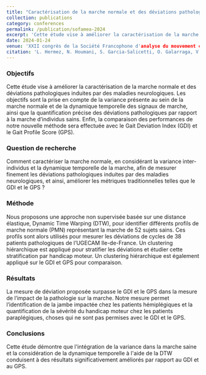 ```yaml
---
title: "Caractérisation de la marche normale et des déviations pathologiques dues aux maladies neurologiques : étude comparative des mesures de déviations de la marche"
collection: publications
category: conferences
permalink: /publication/sofamea-2024
excerpt: 'Cette étude vise à améliorer la caractérisation de la marche normale et des déviations pathologiques induites par des maladies neurologiques.'
date: 2024-01-24
venue: 'XXII congrès de la Société Francophone d'analyse du mouvement chez l'enfant et l'adulte (SOFAMEA)'
citation: 'L. Hermez, N. Houmani, S. Garcia-Salicetti, O. Galarraga, V. Vigneron. "Caractérisation de la marche normale et des déviations pathologiques dues aux maladies neurologiques : étude comparative des mesures de déviations de la marche", XXII congrès de la Société Francophone d'analyse du mouvement chez l'enfant et l'adulte (SOFAMEA ), Jan 2024, Nantes (France), France'
---
```

### Objectifs 

Cette étude vise à améliorer la caractérisation de la marche normale et des déviations pathologiques induites par des maladies neurologiques. Les objectifs sont la prise en compte de la variance présente au sein de la marche normale et de la dynamique temporelle des signaux de marche, ainsi que la quantification précise des déviations pathologiques par rapport à la marche d’individus sains. Enfin, la comparaison des performances de notre nouvelle méthode sera effectuée avec le Gait Deviation Index (GDI) et le Gait Profile Score (GPS).

### Question de recherche 
Comment caractériser la marche normale, en considérant la variance inter-individus et la dynamique temporelle de la marche, afin de mesurer finement les déviations pathologiques induites par des maladies neurologiques, et ainsi, améliorer les métriques traditionnelles telles que le GDI et le GPS ?

### Méthode 
Nous proposons une approche non supervisée basée sur une distance élastique, Dynamic Time Warping (DTW), pour identifier différents profils de marche normale (PMN) représentant la marche de 52 sujets sains. Ces profils sont alors utilisés pour mesurer les déviations de cycles de 38 patients pathologiques de l’UGECAM Ile-de-France. Un clustering hiérarchique est appliqué pour stratifier les déviations et étudier cette stratification par handicap moteur. Un clustering hiérarchique est également appliqué sur le GDI et GPS pour comparaison.

### Résultats  
La mesure de déviation proposée surpasse le GDI et le GPS dans la mesure de l’impact de la pathologie sur la marche. Notre mesure permet l’identification de la jambe impactée chez les patients hémiplégiques et la quantification de la sévérité du handicap moteur chez les patients paraplégiques, choses qui ne sont pas permises avec le GDI et le GPS.

### Conclusions 
Cette étude démontre que l'intégration de la variance dans la marche saine et la considération de la dynamique temporelle à l'aide de la DTW conduisent à des résultats significativement améliorés par rapport au GDI et au GPS.